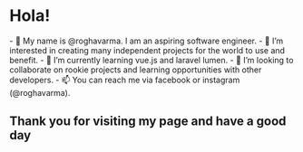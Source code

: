 <h1>Hola!</h1>
- 👋 My name is @roghavarma. I am an aspiring software engineer.
- 👀 I’m interested in creating many independent projects for the world to use and benefit.
- 🌱 I’m currently learning vue.js and laravel lumen.
- 💞️ I’m looking to collaborate on rookie projects and learning opportunities with other developers.
- 📫 You can reach me via facebook or instagram (@roghavarma).

<h2>Thank you for visiting my page and have a good day</h2>

<!---
roghavarma/roghavarma is a ✨ special ✨ repository because its `README.md` (this file) appears on your GitHub profile.
You can click the Preview link to take a look at your changes.
--->
